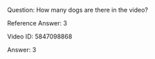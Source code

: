 Question: How many dogs are there in the video?

Reference Answer: 3

Video ID: 5847098868

Answer: 3

